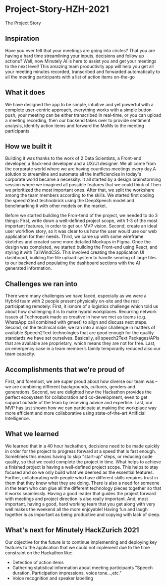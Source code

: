 # Project-Story-HZH-2021
The Project Story
## Inspiration
Have you ever felt that your meetings are going into circles? That you are having a hard time streamlining your inputs, decisions and follow up actions? Well, now Minutely AI is here to assist you and get your meetings to the next level! This amazing team productivity app will help you get all your meeting minutes recorded, transcribed and forwarded automatically to all the meeting participants with a list of action items on-the-go

## What it does
We have designed the app to be simple, intuitive and yet powerful with a complete user-centric approach, everything works with a simple button push, your meeting can be either transcribed in real-time, or you can upload a meeting recording, then our backend takes over to provide sentiment analysis, identify action items and forward the MoMs to the meeting participants
 
## How we built it
Building it was thanks to the work of 2 Data Scientists, a Front-end developer, a Back-end developer and a UX/UI designer. We all come from the corporate world where we are having countless meetings every day.A solution to streamline and automate all the inefficiencies in today's corporate world became a necessity. It all started by a design brainstorming session where we imagined all possible features that we could think of.Then we prioritized the most important ones. After that, we split the workshare among the team members according to the skills. We started first coding the speech2text technobrick using the DeepSpeech model and benchmarking it with other models on the market.

Before we started building the Fron-tend of the project, we needed to do 3 things: First, write down a well-defined project scope, with 1-3 of the most important features, in order to get our MVP vision. Second, create an ideal user workflow story, so it was clear to us how the user would use our web application for their needs. Third, we came up with some wireframe sketches and created some more detailed Mockups in Figma. Once the design was completed, we started building the Front-end using React, and styling it with TailWindCSS. This involved creating the application UI dashboard, building the file upload system to handle sending of large files to our backend and populating the dashboard sections with the AI generated information.


## Challenges we ran into
There were many challenges we have faced, especially as we were a Hybrid team with 2 people present physically on-site and the rest participating remotely:
First, it ismore of a logistics challenge which told us about how challenging it is to make hybrid workplaces. Recurring network issues at Technopark made us creative in how we met as teams (e.g. WhatsApp call combined with gmeet) to align and discuss next steps.
Second, on the technical side, we ran into a major challenge in matters of available Speech2Text technologies that are good enough for the quality standards we have set ourselves. Basically, all speech2Text Packages/APIs that are available are proprietary, which means they are not for free.
Last, an emergency case in a team member’s family temporarily reduced also our team capacity.

## Accomplishments that we're proud of
First, and foremost, we are super proud about how diverse our team was – we are combining different backgrounds, cultures, genders and generations. 
Second, we are delighted how the Hackathon provides the perfect ecosystem for collaboration and co-development, even to get support outside of the team by receiving advice and expertise. 
Last, our MVP has just shown how we can participate at making the workplace way more efficient and more collaborative using state-of-the-art Artificial Intelligence.

## What we learned
We learned that in a 40 hour hackathon, decisions need to be made quickly in order for the project to progress forward at a speed that is fast enough. Sometimes this means having to skip "start-up" steps, or reducing code quality, so that we could complete the project in time. What helps to achieve a finished project is having a well-defined project scope. This  helps to stay focused and so we only build what we deemed as the essential features. Further, collaborating with people who have different skills requires trust in them that they know what they are doing. There is also a need for someone in the team who can glue all the different technology pieces together so that it works seamlessly. Having a good leader that guides the project forward with meetings and project direction is also really important. And, most important, having a good, hard working team that you get along with very well makes the weekend all the more enjoyable! Having fun and laugh together is as important as being productive and copying with lack of sleep.

## What's next for Minutely HackZurich 2021
Our objective for the future is to continue implementing and deploying key features to the application that we could not implement due to the time constraint on the Hackathon like:
- Detection of action items
- Gathering statistical information about meeting participants "Speech duration, Participation impressions, voice tone...,etc."
- Voice recognition and speaker labelling
